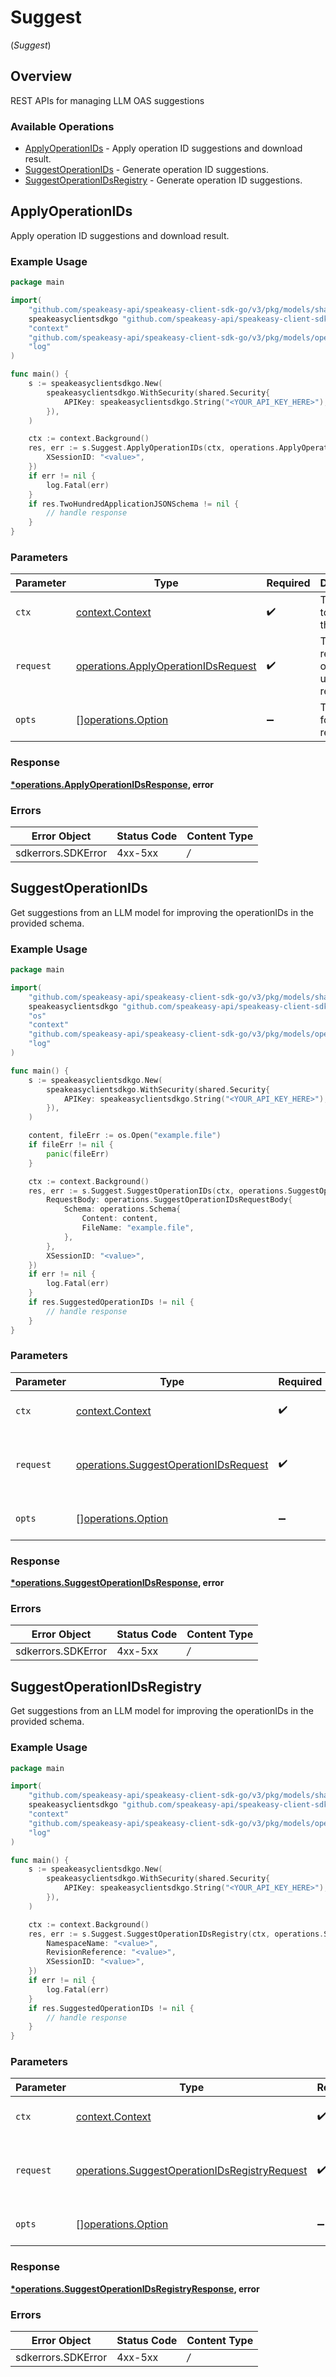 # Suggest
(*Suggest*)

## Overview

REST APIs for managing LLM OAS suggestions

### Available Operations

* [ApplyOperationIDs](#applyoperationids) - Apply operation ID suggestions and download result.
* [SuggestOperationIDs](#suggestoperationids) - Generate operation ID suggestions.
* [SuggestOperationIDsRegistry](#suggestoperationidsregistry) - Generate operation ID suggestions.

## ApplyOperationIDs

Apply operation ID suggestions and download result.

### Example Usage

```go
package main

import(
	"github.com/speakeasy-api/speakeasy-client-sdk-go/v3/pkg/models/shared"
	speakeasyclientsdkgo "github.com/speakeasy-api/speakeasy-client-sdk-go/v3"
	"context"
	"github.com/speakeasy-api/speakeasy-client-sdk-go/v3/pkg/models/operations"
	"log"
)

func main() {
    s := speakeasyclientsdkgo.New(
        speakeasyclientsdkgo.WithSecurity(shared.Security{
            APIKey: speakeasyclientsdkgo.String("<YOUR_API_KEY_HERE>"),
        }),
    )

    ctx := context.Background()
    res, err := s.Suggest.ApplyOperationIDs(ctx, operations.ApplyOperationIDsRequest{
        XSessionID: "<value>",
    })
    if err != nil {
        log.Fatal(err)
    }
    if res.TwoHundredApplicationJSONSchema != nil {
        // handle response
    }
}
```

### Parameters

| Parameter                                                                                      | Type                                                                                           | Required                                                                                       | Description                                                                                    |
| ---------------------------------------------------------------------------------------------- | ---------------------------------------------------------------------------------------------- | ---------------------------------------------------------------------------------------------- | ---------------------------------------------------------------------------------------------- |
| `ctx`                                                                                          | [context.Context](https://pkg.go.dev/context#Context)                                          | :heavy_check_mark:                                                                             | The context to use for the request.                                                            |
| `request`                                                                                      | [operations.ApplyOperationIDsRequest](../../pkg/models/operations/applyoperationidsrequest.md) | :heavy_check_mark:                                                                             | The request object to use for the request.                                                     |
| `opts`                                                                                         | [][operations.Option](../../pkg/models/operations/option.md)                                   | :heavy_minus_sign:                                                                             | The options for this request.                                                                  |

### Response

**[*operations.ApplyOperationIDsResponse](../../pkg/models/operations/applyoperationidsresponse.md), error**

### Errors

| Error Object       | Status Code        | Content Type       |
| ------------------ | ------------------ | ------------------ |
| sdkerrors.SDKError | 4xx-5xx            | */*                |


## SuggestOperationIDs

Get suggestions from an LLM model for improving the operationIDs in the provided schema.

### Example Usage

```go
package main

import(
	"github.com/speakeasy-api/speakeasy-client-sdk-go/v3/pkg/models/shared"
	speakeasyclientsdkgo "github.com/speakeasy-api/speakeasy-client-sdk-go/v3"
	"os"
	"context"
	"github.com/speakeasy-api/speakeasy-client-sdk-go/v3/pkg/models/operations"
	"log"
)

func main() {
    s := speakeasyclientsdkgo.New(
        speakeasyclientsdkgo.WithSecurity(shared.Security{
            APIKey: speakeasyclientsdkgo.String("<YOUR_API_KEY_HERE>"),
        }),
    )

    content, fileErr := os.Open("example.file")
    if fileErr != nil {
        panic(fileErr)
    }

    ctx := context.Background()
    res, err := s.Suggest.SuggestOperationIDs(ctx, operations.SuggestOperationIDsRequest{
        RequestBody: operations.SuggestOperationIDsRequestBody{
            Schema: operations.Schema{
                Content: content,
                FileName: "example.file",
            },
        },
        XSessionID: "<value>",
    })
    if err != nil {
        log.Fatal(err)
    }
    if res.SuggestedOperationIDs != nil {
        // handle response
    }
}
```

### Parameters

| Parameter                                                                                          | Type                                                                                               | Required                                                                                           | Description                                                                                        |
| -------------------------------------------------------------------------------------------------- | -------------------------------------------------------------------------------------------------- | -------------------------------------------------------------------------------------------------- | -------------------------------------------------------------------------------------------------- |
| `ctx`                                                                                              | [context.Context](https://pkg.go.dev/context#Context)                                              | :heavy_check_mark:                                                                                 | The context to use for the request.                                                                |
| `request`                                                                                          | [operations.SuggestOperationIDsRequest](../../pkg/models/operations/suggestoperationidsrequest.md) | :heavy_check_mark:                                                                                 | The request object to use for the request.                                                         |
| `opts`                                                                                             | [][operations.Option](../../pkg/models/operations/option.md)                                       | :heavy_minus_sign:                                                                                 | The options for this request.                                                                      |

### Response

**[*operations.SuggestOperationIDsResponse](../../pkg/models/operations/suggestoperationidsresponse.md), error**

### Errors

| Error Object       | Status Code        | Content Type       |
| ------------------ | ------------------ | ------------------ |
| sdkerrors.SDKError | 4xx-5xx            | */*                |


## SuggestOperationIDsRegistry

Get suggestions from an LLM model for improving the operationIDs in the provided schema.

### Example Usage

```go
package main

import(
	"github.com/speakeasy-api/speakeasy-client-sdk-go/v3/pkg/models/shared"
	speakeasyclientsdkgo "github.com/speakeasy-api/speakeasy-client-sdk-go/v3"
	"context"
	"github.com/speakeasy-api/speakeasy-client-sdk-go/v3/pkg/models/operations"
	"log"
)

func main() {
    s := speakeasyclientsdkgo.New(
        speakeasyclientsdkgo.WithSecurity(shared.Security{
            APIKey: speakeasyclientsdkgo.String("<YOUR_API_KEY_HERE>"),
        }),
    )

    ctx := context.Background()
    res, err := s.Suggest.SuggestOperationIDsRegistry(ctx, operations.SuggestOperationIDsRegistryRequest{
        NamespaceName: "<value>",
        RevisionReference: "<value>",
        XSessionID: "<value>",
    })
    if err != nil {
        log.Fatal(err)
    }
    if res.SuggestedOperationIDs != nil {
        // handle response
    }
}
```

### Parameters

| Parameter                                                                                                          | Type                                                                                                               | Required                                                                                                           | Description                                                                                                        |
| ------------------------------------------------------------------------------------------------------------------ | ------------------------------------------------------------------------------------------------------------------ | ------------------------------------------------------------------------------------------------------------------ | ------------------------------------------------------------------------------------------------------------------ |
| `ctx`                                                                                                              | [context.Context](https://pkg.go.dev/context#Context)                                                              | :heavy_check_mark:                                                                                                 | The context to use for the request.                                                                                |
| `request`                                                                                                          | [operations.SuggestOperationIDsRegistryRequest](../../pkg/models/operations/suggestoperationidsregistryrequest.md) | :heavy_check_mark:                                                                                                 | The request object to use for the request.                                                                         |
| `opts`                                                                                                             | [][operations.Option](../../pkg/models/operations/option.md)                                                       | :heavy_minus_sign:                                                                                                 | The options for this request.                                                                                      |

### Response

**[*operations.SuggestOperationIDsRegistryResponse](../../pkg/models/operations/suggestoperationidsregistryresponse.md), error**

### Errors

| Error Object       | Status Code        | Content Type       |
| ------------------ | ------------------ | ------------------ |
| sdkerrors.SDKError | 4xx-5xx            | */*                |
